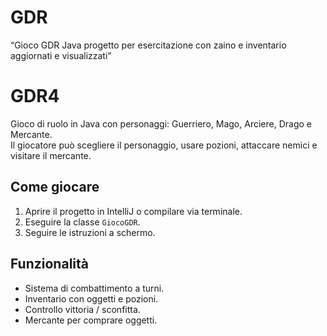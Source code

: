 # GDR
“Gioco GDR Java progetto per esercitazione con zaino e inventario aggiornati e visualizzati”

# GDR4

Gioco di ruolo in Java con personaggi: Guerriero, Mago, Arciere, Drago e Mercante.  
Il giocatore può scegliere il personaggio, usare pozioni, attaccare nemici e visitare il mercante.

## Come giocare
1. Aprire il progetto in IntelliJ o compilare via terminale.
2. Eseguire la classe `GiocoGDR`.
3. Seguire le istruzioni a schermo.

## Funzionalità
- Sistema di combattimento a turni.
- Inventario con oggetti e pozioni.
- Controllo vittoria / sconfitta.
- Mercante per comprare oggetti.
